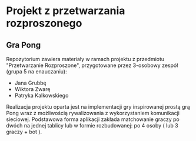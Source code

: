 # Projekt z przetwarzania rozproszonego

## Gra Pong

Repozytorium zawiera materiały w ramach projektu z przedmiotu "Przetwarzanie Rozproszone", przygotowane przez 3-osobowy zespół (grupa 5 na enauczaniu):
+ Jana Grubbę
+ Wiktora Zwarę
+ Patryka Kalkowskiego 

Realizacja projektu oparta jest na implementacji gry inspirowanej prostą grą Pong wraz z możliwością rywalizowania z wykorzystaniem komunikacji sieciowej. Podstawowa forma aplikacji zakłada matchowanie graczy po dwóch na jednej tablicy lub w formie rozbudowanej: po 4 osoby ( lub 3 graczy + bot ).
